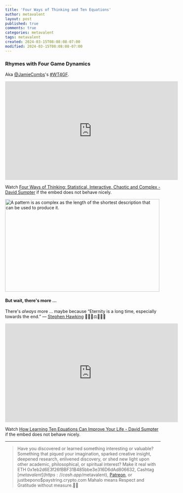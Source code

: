 ```yaml
---
title: 'Four Ways of Thinking and Ten Equations'
author: metavalent
layout: post
published: true
comments: true
categories: metavalent
tags: metavalent
created: 2024-03-15T08:08:08-07:00
modified: 2024-03-15T08:08:08-07:00
---
```


### Rhymes with Four Game Dynamics

Aka [@JamieCombs](https://x.com/JamieCombs)'s [#WT4GF](https://twitter.com/JamieCombs/status/1771983917207470298).

<!-- YouTube Player -->
<iframe id="ytplayer" type="text/html" class="center" width="560" height="320" src="https://www.youtube.com/embed/PPCfDe8TfJQ" frameborder="0" loading="lazy"></iframe>

Watch [Four Ways of Thinking\: Statistical, Interactive, Chaotic and Complex - David Sumpter](https://youtu.be/PPCfDe8TfJQ) if the embed does not behave nicely.

<a href="https://youtu.be/PPCfDe8TfJQ?si=m3GwzXkxTz-MQi0y&t=3313"><img src="https://metavalent.com/assets/images/Kolmogorov.Pattern.Complexity.jpg" alt="A pattern is as complex as the length of the shortest description that can be used to produce it." width="500" height="300" loading="lazy"></a>

#### But wait, there's more ...

There's *always* more ... maybe because “Eternity is a long time, especially towards the end.” ― [Stephen Hawking](https://www.goodreads.com/quotes/508757-eternity-is-a-long-time-especially-towards-the-end) 🤔✨💖⚖️🧠🤖😂

<!-- YouTube Player -->
<iframe id="ytplayer" type="text/html" class="center" width="560" height="320" src="https://www.youtube.com/embed/ExCP0p7gQPU" frameborder="0" loading="lazy"></iframe>

Watch [How Learning Ten Equations Can Improve Your Life - David Sumpter](https://youtu.be/ExCP0p7gQPU) if the embed does not behave nicely.

---
> Have you discovered or learned something interesting or valuable? Something that piqued your imagination, sparked creative insight, deepened research, enlivened discovery, or shed new light upon other academic, philosophical, or spiritual interest? Make it real with ETH 0x1eb2d6E3f26fBBF31B485bbe3e316D6dAd806632, Cashtag [$metavalent](https://cash.app/$metavalent), [Patreon](https://patreon.com/metavalent), or justbepono$paystring.crypto.com Mahalo means Respect and Gratitude without measure.🙏🏼

